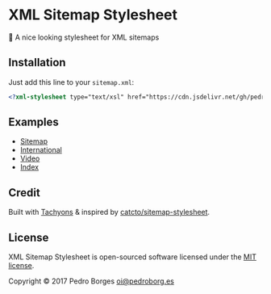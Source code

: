 # XML Sitemap Stylesheet
💅 A nice looking stylesheet for XML sitemaps

## Installation
Just add this line to your `sitemap.xml`:

```xsl
<?xml-stylesheet type="text/xsl" href="https://cdn.jsdelivr.net/gh/pedroborges/xml-sitemap-stylesheet/sitemap.xsl"?>
```

## Examples
- [Sitemap](https://gitcdn.xyz/repo/pedroborges/xml-sitemap-stylesheet/master/examples/sitemap.xml)
- [International](https://gitcdn.xyz/repo/pedroborges/xml-sitemap-stylesheet/master/examples/international.xml)
- [Video](https://gitcdn.xyz/repo/pedroborges/xml-sitemap-stylesheet/master/examples/video.xml)
- [Index](https://gitcdn.xyz/repo/pedroborges/xml-sitemap-stylesheet/master/examples/index.xml)

## Credit
Built with [Tachyons](http://tachyons.io) & inspired by [catcto/sitemap-stylesheet](https://github.com/catcto/sitemap-stylesheet).

## License
XML Sitemap Stylesheet is open-sourced software licensed under the [MIT license](http://www.opensource.org/licenses/mit-license.php).


Copyright © 2017 Pedro Borges <oi@pedroborg.es>
